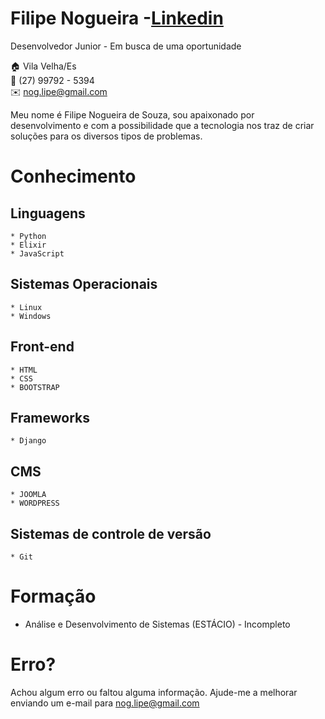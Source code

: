 # Filipe Nogueira -[Linkedin](https://www.linkedin.com/in/filipe-nogueira-souza/)
Desenvolvedor Junior - Em busca de uma oportunidade 

:house:    Vila Velha/Es <br>
:iphone:   (27) 99792 - 5394 <br>
:envelope:  nog.lipe@gmail.com

Meu nome é Filipe Nogueira de Souza, sou apaixonado por desenvolvimento e com a possibilidade que a tecnologia nos traz de criar soluções para os diversos tipos de problemas. 

# Conhecimento

## Linguagens 
    * Python 
    * Elixir 
    * JavaScript 
## Sistemas Operacionais
    * Linux
    * Windows
## Front-end
    * HTML
    * CSS
    * BOOTSTRAP
## Frameworks
    * Django
## CMS
    * JOOMLA
    * WORDPRESS
## Sistemas de controle de versão
    * Git
# Formação
* Análise e Desenvolvimento de Sistemas (ESTÁCIO) - Incompleto
# Erro?
Achou algum erro ou faltou alguma informação. Ajude-me a melhorar enviando um e-mail para nog.lipe@gmail.com
